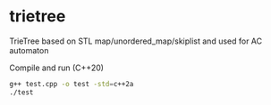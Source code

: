 # trietree
TrieTree based on STL map/unordered_map/skiplist and used for AC automaton

Compile and run (C++20)
```bash
g++ test.cpp -o test -std=c++2a
./test
```
